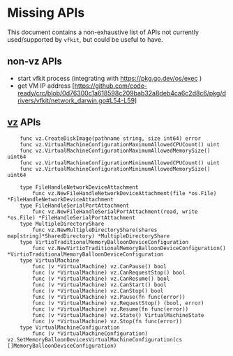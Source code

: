 # Missing APIs

This document contains a non-exhaustive list of APIs not currently used/supported by `vfkit`, but could be useful to have.

## non-vz APIs

- start vfkit process (integrating with https://pkg.go.dev/os/exec )
- get VM IP address [https://github.com/code-ready/crc/blob/0d76300c1a618598c209bab32a8deb4ca6c2d8c6/pkg/drivers/vfkit/network_darwin.go#L54-L59]

## [vz](https://pkg.go.dev/github.com/Code-Hex/vz/v3) APIs
```
    func vz.CreateDiskImage(pathname string, size int64) error
    func vz.VirtualMachineConfigurationMaximumAllowedCPUCount() uint
    func vz.VirtualMachineConfigurationMaximumAllowedMemorySize() uint64
    func vz.VirtualMachineConfigurationMinimumAllowedCPUCount() uint
    func vz.VirtualMachineConfigurationMinimumAllowedMemorySize() uint64

    type FileHandleNetworkDeviceAttachment
        func vz.NewFileHandleNetworkDeviceAttachment(file *os.File) *FileHandleNetworkDeviceAttachment
    type FileHandleSerialPortAttachment
        func vz.NewFileHandleSerialPortAttachment(read, write *os.File) *FileHandleSerialPortAttachment
    type MultipleDirectoryShare
        func vz.NewMultipleDirectoryShare(shares map[string]*SharedDirectory) *MultipleDirectoryShare
    type VirtioTraditionalMemoryBalloonDeviceConfiguration
        func vz.NewVirtioTraditionalMemoryBalloonDeviceConfiguration() *VirtioTraditionalMemoryBalloonDeviceConfiguration
    type VirtualMachine
        func (v *VirtualMachine) vz.CanPause() bool
        func (v *VirtualMachine) vz.CanRequestStop() bool
        func (v *VirtualMachine) vz.CanResume() bool
        func (v *VirtualMachine) vz.CanStart() bool
        func (v *VirtualMachine) vz.CanStop() bool
        func (v *VirtualMachine) vz.Pause(fn func(error))
        func (v *VirtualMachine) vz.RequestStop() (bool, error)
        func (v *VirtualMachine) vz.Resume(fn func(error))
        func (v *VirtualMachine) vz.State() VirtualMachineState
        func (v *VirtualMachine) vz.Stop(fn func(error))
    type VirtualMachineConfiguration
        func (v *VirtualMachineConfiguration) vz.SetMemoryBalloonDevicesVirtualMachineConfiguration(cs []MemoryBalloonDeviceConfiguration)
```
